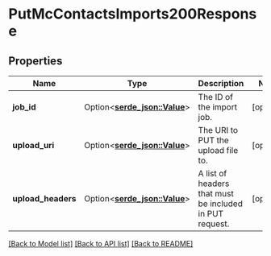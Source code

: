 # PutMcContactsImports200Response

## Properties

Name | Type | Description | Notes
------------ | ------------- | ------------- | -------------
**job_id** | Option<[**serde_json::Value**](.md)> | The ID of the import job. | [optional]
**upload_uri** | Option<[**serde_json::Value**](.md)> | The URI to PUT the upload file to. | [optional]
**upload_headers** | Option<[**serde_json::Value**](.md)> | A list of headers that must be included in PUT request. | [optional]

[[Back to Model list]](../README.md#documentation-for-models) [[Back to API list]](../README.md#documentation-for-api-endpoints) [[Back to README]](../README.md)


